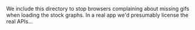 We include this directory to stop browsers complaining about missing gifs when loading the stock graphs.  In a real app we'd presumably license the real APIs...